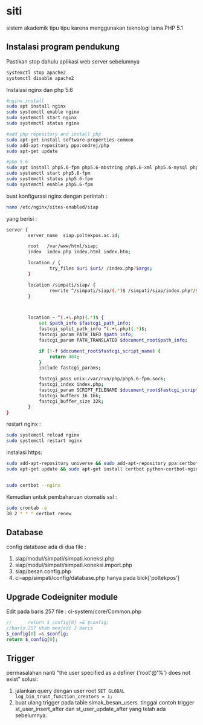 # siti
sistem akademik tipu tipu karena menggunakan teknologi lama PHP 5.1

## Instalasi program pendukung
Pastikan stop dahulu aplikasi web server sebelumnya 

```sh
systemctl stop apache2
systemctl disable apache2
```

Instalasi nginx dan php 5.6
```sh
#nginx install
sudo apt install nginx
sudo systemctl enable nginx
sudo systemctl start nginx
sudo systemctl status nginx

#add php repository and install php
sudo apt-get install software-properties-common
sudo add-apt-repository ppa:ondrej/php
sudo apt-get update	

#php 5.6
sudo apt install php5.6-fpm php5.6-mbstring php5.6-xml php5.6-mysql php5.6-common php5.6-gd php5.6-json php5.6-cli php5.6-curl php5.6-zip php5.6-intl php5.6-xmlrpc php5.6-soap
sudo systemctl start php5.6-fpm
sudo systemctl status php5.6-fpm
sudo systemctl enable php5.6-fpm
```

buat konfigurasi nginx dengan perintah :

```sh
nano /etc/nginx/sites-enabled/siap
```

yang berisi :

```sh
server {
        server_name  siap.poltekpos.ac.id;

        root   /var/www/html/siap;
        index  index.php index.html index.htm;

        location / {
                try_files $uri $uri/ /index.php?$args;
        }

		location /simpati/siap/ {
                rewrite ^/simpati/siap/(.*)$ /simpati/siap/index.php?/$1;
        }



		location ~ ^(.+\.php)(.*)$ {
			set $path_info $fastcgi_path_info;
			fastcgi_split_path_info ^(.+\.php)(.*)$;
			fastcgi_param PATH_INFO $path_info;
			fastcgi_param PATH_TRANSLATED $document_root$path_info;

			if (!-f $document_root$fastcgi_script_name) {
				return 404;
			}
			include fastcgi_params;

			fastcgi_pass unix:/var/run/php/php5.6-fpm.sock;
			fastcgi_index index.php;
			fastcgi_param SCRIPT_FILENAME $document_root$fastcgi_script_name;
			fastcgi_buffers 16 16k;
			fastcgi_buffer_size 32k;
		}
}
```

restart nginx :

```sh
sudo systemctl reload nginx
sudo systemctl restart nginx
```

instalasi https:

```sh
sudo add-apt-repository universe && sudo add-apt-repository ppa:certbot/certbot
sudo apt-get update && sudo apt-get install certbot python-certbot-nginx


sudo certbot --nginx
```

Kemudian untuk pembaharuan otomatis ssl :

```sh
sudo crontab -e
30 2 * * * certbot renew
```

## Database
config database ada di dua file :
1. siap/modul/simpati/simpati.koneksi.php
2. siap/modul/simpati/simpati.koneksi.import.php
3. siap/besan.config.php
4. ci-app/simpati/config/database.php hanya pada blok['poltekpos']

## Upgrade Codeigniter module
Edit pada baris 257 file :
ci-system/core/Common.php

```php
//		return $_config[0] =& $config;
//baris 257 ubah menjadi 2 baris
$_config[0] =& $config;
return $_config[0];
```
## Trigger
permasalahan nanti "the user specified as a definer ('root'@'%') does not exist"
solusi:
1. jalankan query dengan user root
``` SET GLOBAL log_bin_trust_function_creators = 1; ```
3. buat ulang trigger pada table simak_besan_users. tinggal contoh trigger st_user_insert_after dan st_user_update_after yang telah ada sebelumnya.
